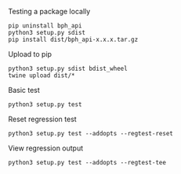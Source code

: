Testing a package locally
```
pip uninstall bph_api
python3 setup.py sdist
pip install dist/bph_api-x.x.x.tar.gz
```

Upload to pip
```
python3 setup.py sdist bdist_wheel
twine upload dist/*
```

Basic test
```
python3 setup.py test
```

Reset regression test
```
python3 setup.py test --addopts --regtest-reset
```

View regression output
```
python3 setup.py test --addopts --regtest-tee
```
